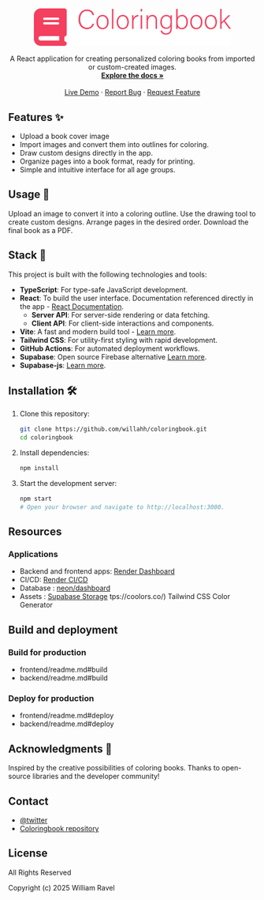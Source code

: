 <br />
<p align="center">
<a href="documents/coloringbook_logo_wide.png">
    <img src="documents/coloringbook_logo_wide.png" alt="Coloring Book" width="400" >
  </a>

  <p align="center">
    A React application for creating personalized coloring books from imported or custom-created images.
    <br />
    <a href="https://github.com/willahh/coloringbook"><strong>Explore the docs »</strong></a>
    <br />
    <br />
    <a href="https://coloringbook-frontend.onrender.com/">Live Demo</a>
    ·
    <a href="https://github.com/willahh/coloringbook/issues">Report Bug</a>
    ·
    <a href="https://github.com/willahh/coloringbook/issues">Request Feature</a>
  </p>
</p>


## Features ✨
- Upload a book cover image
- Import images and convert them into outlines for coloring.
- Draw custom designs directly in the app.
- Organize pages into a book format, ready for printing.
- Simple and intuitive interface for all age groups.


## Usage 📖
Upload an image to convert it into a coloring outline.
Use the drawing tool to create custom designs.
Arrange pages in the desired order.
Download the final book as a PDF.

## Stack 🧰
This project is built with the following technologies and tools:

- **TypeScript**: For type-safe JavaScript development.  
- **React**: To build the user interface. Documentation referenced directly in the app - [React Documentation](https://react.dev/reference/react).  
  - **Server API**: For server-side rendering or data fetching.  
  - **Client API**: For client-side interactions and components.  
- **Vite**: A fast and modern build tool - [Learn more](https://vite.dev/).  
- **Tailwind CSS**: For utility-first styling with rapid development.  
- **GitHub Actions**: For automated deployment workflows.  
- **Supabase**: Open source Firebase alternative [Learn more](https://supabase.com/).
- **Supabase-js**: [Learn more](https://supabase.com/docs/reference/javascript/start).

## Installation 🛠️

1. Clone this repository:
   ```bash
   git clone https://github.com/willahh/coloringbook.git
   cd coloringbook
   ```

2. Install dependencies:
   ```bash
   npm install
   ```

3. Start the development server:
   ```bash
   npm start
   # Open your browser and navigate to http://localhost:3000.
   ```



## Resources

### Applications
- Backend and frontend apps: [Render Dashboard](https://dashboard.render.com)
- CI/CD: [Render CI/CD](https://dashboard.render.com)
- Database : [neon/dashboard](https://console.neon.tech/app/projects/icy-butterfly-57903853/branches/br-orange-art-a2b2bsgu/tables?database=neondb)
- Assets : [Supabase Storage](https://supabase.com/)
tps://coolors.co/) Tailwind CSS Color Generator



## Build and deployment
### Build for production
- frontend/readme.md#build
- backend/readme.md#build


### Deploy for production
- frontend/readme.md#deploy
- backend/readme.md#deploy

## Acknowledgments 🙏
Inspired by the creative possibilities of coloring books.
Thanks to open-source libraries and the developer community!


## Contact
- [@twitter](https://twitter.com/willahhravel)
- [Coloringbook repository](https://github.com/willahh/coloringbook)


## License
All Rights Reserved

Copyright (c) 2025 William Ravel
